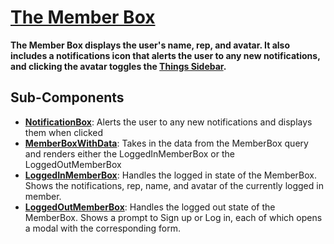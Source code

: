 # [The Member Box](MemberBox.tsx)

**The Member Box displays the user's name, rep, and avatar. It also includes a notifications icon that alerts the user to any new notifications, and clicking the avatar toggles the [Things Sidebar](../../ThingsSidebar/readme.md).**

## Sub-Components

- **[NotificationBox](./NotificationBox.tsx)**: Alerts the user to any new notifications and displays them when clicked
- **[MemberBoxWithData](./MemberBoxWithData.tsx)**: Takes in the data from the MemberBox query and renders either the LoggedInMemberBox or the LoggedOutMemberBox
- **[LoggedInMemberBox](./LoggedInMemberBox.tsx)**: Handles the logged in state of the MemberBox. Shows the notifications, rep, name, and avatar of the currently logged in member.
- **[LoggedOutMemberBox](./LoggedOutMemberBox.tsx)**: Handles the logged out state of the MemberBox. Shows a prompt to Sign up or Log in, each of which opens a modal with the corresponding form.
